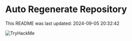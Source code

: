 # Auto Regenerate Repository

This README was last updated: 2024-09-05 20:32:42

 ![TryHackMe](https://tryhackme.com/badge/533634)